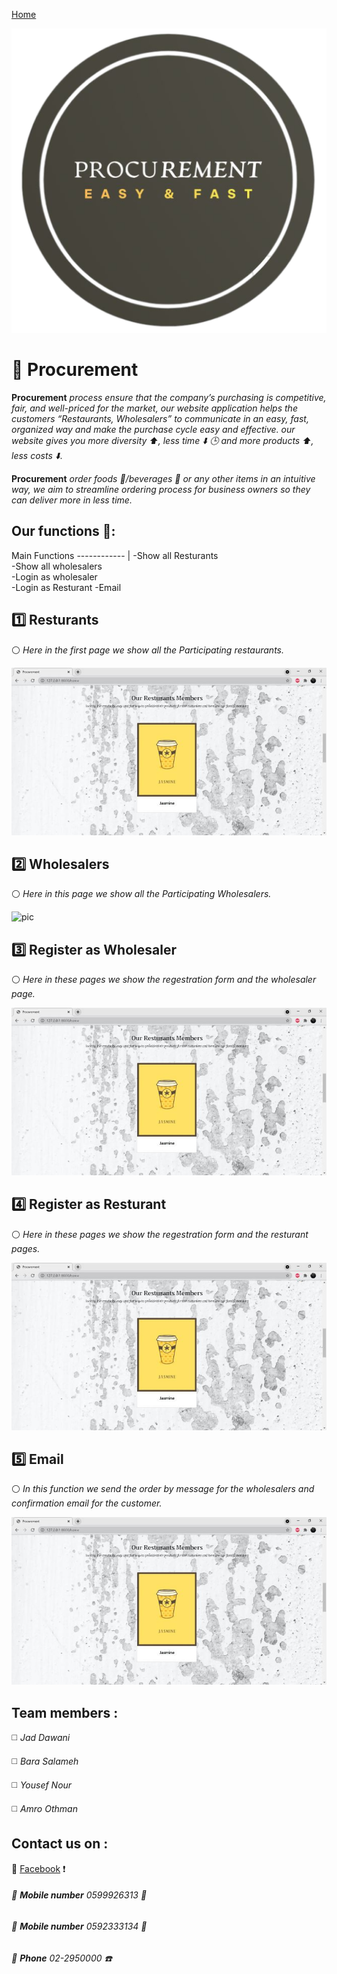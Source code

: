 
[Home](http://localhost:8000/home)


![logo](https://github.com/BaraSalameh/spacetoon/blob/master/presentation/copy_665921193%20(1).png)

# :triangular_flag_on_post: Procurement
**Procurement** *process ensure that the company’s purchasing is competitive, fair, and well-priced for the market, our website application helps the customers “Restaurants, Wholesalers” to communicate in an easy, fast, organized way and make the purchase cycle easy and effective. our website gives you more diversity  :arrow_up:, less time :arrow_down: :clock3: and more products :arrow_up:, less costs :arrow_down:.*


**Procurement** *order foods :fries:/beverages :tropical_drink: or any other items in an intuitive way, we aim to streamline ordering process for business owners so they can deliver more in less time.*


## Our functions  :pushpin:: 
Main Functions 
------------ | 
-Show all Resturants     
-Show all wholesalers    	
-Login as wholesaler     
-Login as Resturant
-Email




##  1️⃣  Resturants 
:white_circle: *Here in the first page we show all the Participating restaurants.*

![pic](https://github.com/BaraSalameh/spacetoon/blob/master/presentation/Capture.jpg)


## 2️⃣ Wholesalers
:white_circle: *Here in this page we show all the Participating Wholesalers.*


![pic](https://media.discordapp.net/attachments/848121180749824010/851393081797378098/registration.JPG?width=542&height=369)



## 3️⃣ Register as Wholesaler
:white_circle: *Here in these pages we show the regestration form and the wholesaler page.*


![pic](https://github.com/BaraSalameh/spacetoon/blob/master/presentation/Capture.jpg)



## 4️⃣ Register as Resturant
:white_circle: *Here in these pages we show the regestration form and the resturant pages.*


![pic](https://github.com/BaraSalameh/spacetoon/blob/master/presentation/Capture.jpg)



## 5️⃣ Email
:white_circle: *In this function we send the order by message for the wholesalers and confirmation email for the customer.*



![pic](https://github.com/BaraSalameh/spacetoon/blob/master/presentation/Capture.jpg)






## Team members :
◻️ *Jad Dawani* 

◻️ *Bara Salameh*

◻️ *Yousef Nour*

◻️ *Amro Othman*


## Contact us on :
:small_red_triangle_down: [Facebook](https://www.facebook.com/Procurement-100456978939190) :heavy_exclamation_mark:
###### :small_red_triangle_down: **Mobile number** 0599926313 :iphone:

###### :small_red_triangle_down: **Mobile number** 0592333134 :iphone:
###### :small_red_triangle_down: **Phone**       02-2950000    :telephone:
